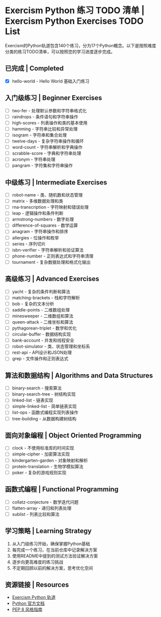 # Exercism Python 练习 TODO 清单 | Exercism Python Exercises TODO List

Exercism的Python轨道包含140个练习，分为17个Python概念。以下是按照难度分类的练习TODO清单，可以按照您的学习进度逐步完成。

## 已完成 | Completed
- [x] hello-world - Hello World 基础入门练习

## 入门级练习 | Beginner Exercises
- [ ] two-fer - 处理默认参数和字符串格式化
- [ ] raindrops - 条件语句和字符串操作
- [ ] high-scores - 列表操作和类的基本使用
- [ ] hamming - 字符串比较和异常处理
- [ ] isogram - 字符串和集合处理
- [ ] twelve-days - 复杂字符串操作和循环
- [ ] word-count - 字符串解析和字典操作
- [ ] scrabble-score - 字典和字符串处理
- [ ] acronym - 字符串处理
- [ ] pangram - 字符集和字符串操作

## 中级练习 | Intermediate Exercises
- [ ] robot-name - 类、随机数和状态管理
- [ ] matrix - 多维数据处理和类
- [ ] rna-transcription - 字符映射和错误处理
- [ ] leap - 逻辑操作和条件判断
- [ ] armstrong-numbers - 数字处理
- [ ] difference-of-squares - 数学运算
- [ ] anagram - 字符串操作和排序
- [ ] allergies - 位操作和枚举
- [ ] series - 序列切片
- [ ] isbn-verifier - 字符串解析和验证算法
- [ ] phone-number - 正则表达式和字符串清理
- [ ] tournament - 复杂数据处理和格式化输出

## 高级练习 | Advanced Exercises
- [ ] yacht - 复杂的条件判断和算法
- [ ] matching-brackets - 栈和字符解析
- [ ] bob - 复杂的文本分析
- [ ] saddle-points - 二维数组处理
- [ ] minesweeper - 二维数组和算法
- [ ] queen-attack - 二维坐标和算法
- [ ] pythagorean-triplet - 数学和优化
- [ ] circular-buffer - 数据结构实现
- [ ] bank-account - 并发和线程安全
- [ ] robot-simulator - 类、状态管理和坐标系
- [ ] rest-api - API设计和JSON处理
- [ ] grep - 文件操作和正则表达式

## 算法和数据结构 | Algorithms and Data Structures
- [ ] binary-search - 搜索算法
- [ ] binary-search-tree - 树结构实现
- [ ] linked-list - 链表实现
- [ ] simple-linked-list - 简单链表实现
- [ ] list-ops - 函数式编程实现列表操作
- [ ] tree-building - 从数据构建树结构

## 面向对象编程 | Object Oriented Programming
- [ ] clock - 不使用标准库的时间实现
- [ ] simple-cipher - 加密算法实现
- [ ] kindergarten-garden - 对象映射和解析
- [ ] protein-translation - 生物学模拟算法
- [ ] poker - 复杂的游戏规则实现

## 函数式编程 | Functional Programming
- [ ] collatz-conjecture - 数学迭代问题
- [ ] flatten-array - 递归和列表处理
- [ ] sublist - 列表比较和算法

## 学习策略 | Learning Strategy
1. 从入门级练习开始，确保掌握Python基础
2. 每完成一个练习，在当前仓库中记录解决方案
3. 使用README中提到的测试方法验证解决方案
4. 逐步向更高难度的练习挑战
5. 不定期回顾以前的解决方案，思考优化空间

## 资源链接 | Resources
- [Exercism Python 轨道](https://exercism.org/tracks/python)
- [Python 官方文档](https://docs.python.org/)
- [PEP 8 风格指南](https://peps.python.org/pep-0008/)